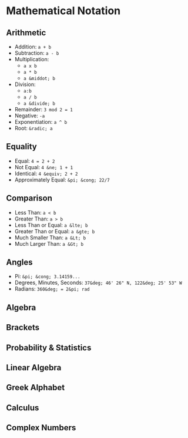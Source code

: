 # Mathematical Notation

## Arithmetic
- Addition: `a + b`
- Subtraction: `a - b`
- Multiplication:
  - `a x b`
  - `a * b`
  - `a &middot; b`
- Division:
  - `a:b`
  - `a / b`
  - `a &divide; b`
- Remainder: `3 mod 2 = 1`
- Negative: `-a`
- Exponentiation: `a ^ b`
- Root: `&radic; a`

## Equality
- Equal: `4 = 2 + 2`
- Not Equal: `4 &ne; 1 + 1`
- Identical: `4 &equiv; 2 + 2`
- Approximately Equal: `&pi; &cong; 22/7`

## Comparison
- Less Than: `a < b`
- Greater Than: `a > b`
- Less Than or Equal: `a &lte; b`
- Greater Than or Equal: `a &gte; b`
- Much Smaller Than: `a &Lt; b`
- Much Larger Than: `a &Gt; b`

## Angles
- Pi: `&pi; &cong; 3.14159...`
- Degrees, Minutes, Seconds: `37&deg; 46' 26" N, 122&deg; 25' 53" W`
- Radians: `360&deg; = 2&pi; rad`

## Algebra

## Brackets

## Probability & Statistics

## Linear Algebra

## Greek Alphabet

## Calculus

## Complex Numbers

